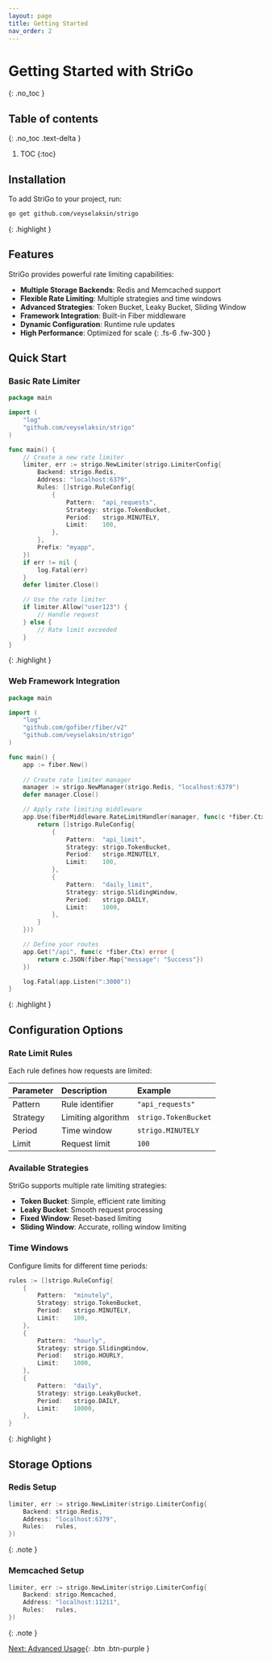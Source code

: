 ```yaml
---
layout: page
title: Getting Started
nav_order: 2
---
```


# Getting Started with StriGo
{: .no_toc }

## Table of contents
{: .no_toc .text-delta }

1. TOC
{:toc}

## Installation

To add StriGo to your project, run:

```bash
go get github.com/veyselaksin/strigo
```
{: .highlight }

## Features

StriGo provides powerful rate limiting capabilities:

- **Multiple Storage Backends**: Redis and Memcached support
- **Flexible Rate Limiting**: Multiple strategies and time windows
- **Advanced Strategies**: Token Bucket, Leaky Bucket, Sliding Window
- **Framework Integration**: Built-in Fiber middleware
- **Dynamic Configuration**: Runtime rule updates
- **High Performance**: Optimized for scale
{: .fs-6 .fw-300 }

## Quick Start

### Basic Rate Limiter

```go
package main

import (
    "log"
    "github.com/veyselaksin/strigo"
)

func main() {
    // Create a new rate limiter
    limiter, err := strigo.NewLimiter(strigo.LimiterConfig{
        Backend: strigo.Redis,
        Address: "localhost:6379",
        Rules: []strigo.RuleConfig{
            {
                Pattern:  "api_requests",
                Strategy: strigo.TokenBucket,
                Period:   strigo.MINUTELY,
                Limit:    100,
            },
        },
        Prefix: "myapp",
    })
    if err != nil {
        log.Fatal(err)
    }
    defer limiter.Close()

    // Use the rate limiter
    if limiter.Allow("user123") {
        // Handle request
    } else {
        // Rate limit exceeded
    }
}
```
{: .highlight }

### Web Framework Integration

```go
package main

import (
    "log"
    "github.com/gofiber/fiber/v2"
    "github.com/veyselaksin/strigo"
)

func main() {
    app := fiber.New()
    
    // Create rate limiter manager
    manager := strigo.NewManager(strigo.Redis, "localhost:6379")
    defer manager.Close()

    // Apply rate limiting middleware
    app.Use(fiberMiddleware.RateLimitHandler(manager, func(c *fiber.Ctx) []strigo.RuleConfig {
        return []strigo.RuleConfig{
            {
                Pattern:  "api_limit",
                Strategy: strigo.TokenBucket,
                Period:   strigo.MINUTELY,
                Limit:    100,
            },
            {
                Pattern:  "daily_limit",
                Strategy: strigo.SlidingWindow,
                Period:   strigo.DAILY,
                Limit:    1000,
            },
        }
    }))

    // Define your routes
    app.Get("/api", func(c *fiber.Ctx) error {
        return c.JSON(fiber.Map{"message": "Success"})
    })

    log.Fatal(app.Listen(":3000"))
}
```
{: .highlight }

## Configuration Options

### Rate Limit Rules

Each rule defines how requests are limited:

| Parameter | Description | Example |
|:----------|:------------|:--------|
| Pattern | Rule identifier | `"api_requests"` |
| Strategy | Limiting algorithm | `strigo.TokenBucket` |
| Period | Time window | `strigo.MINUTELY` |
| Limit | Request limit | `100` |

### Available Strategies

StriGo supports multiple rate limiting strategies:

- **Token Bucket**: Simple, efficient rate limiting
- **Leaky Bucket**: Smooth request processing
- **Fixed Window**: Reset-based limiting
- **Sliding Window**: Accurate, rolling window limiting

### Time Windows

Configure limits for different time periods:

```go
rules := []strigo.RuleConfig{
    {
        Pattern:  "minutely",
        Strategy: strigo.TokenBucket,
        Period:   strigo.MINUTELY,
        Limit:    100,
    },
    {
        Pattern:  "hourly",
        Strategy: strigo.SlidingWindow,
        Period:   strigo.HOURLY,
        Limit:    1000,
    },
    {
        Pattern:  "daily",
        Strategy: strigo.LeakyBucket,
        Period:   strigo.DAILY,
        Limit:    10000,
    },
}
```
{: .highlight }

## Storage Options

### Redis Setup

```go
limiter, err := strigo.NewLimiter(strigo.LimiterConfig{
    Backend: strigo.Redis,
    Address: "localhost:6379",
    Rules:   rules,
})
```
{: .note }

### Memcached Setup

```go
limiter, err := strigo.NewLimiter(strigo.LimiterConfig{
    Backend: strigo.Memcached,
    Address: "localhost:11211",
    Rules:   rules,
})
```
{: .note }

[Next: Advanced Usage](advanced){: .btn .btn-purple }